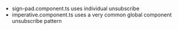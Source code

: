 - sign-pad.component.ts uses individual unsubscribe
- imperative.component.ts uses a very common global component unsubscribe pattern